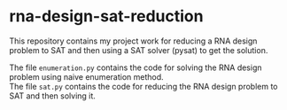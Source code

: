 # rna-design-sat-reduction
This repository contains my project work for reducing a RNA design problem to SAT and then using a SAT solver (pysat) to get the solution.

The file `enumeration.py` contains the code for solving the RNA design problem using naive enumeration method. \
The file `sat.py` contains the code for reducing the RNA design problem to SAT and then solving it.